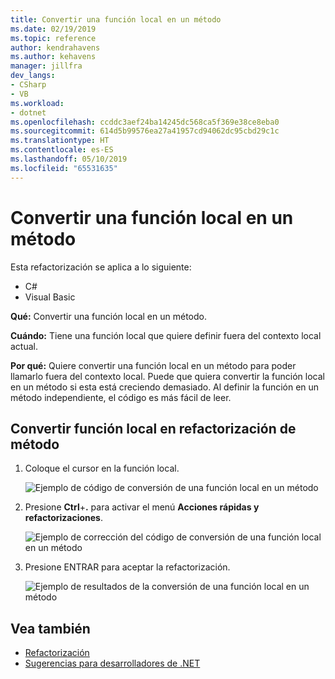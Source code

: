 ```yaml
---
title: Convertir una función local en un método
ms.date: 02/19/2019
ms.topic: reference
author: kendrahavens
ms.author: kehavens
manager: jillfra
dev_langs:
- CSharp
- VB
ms.workload:
- dotnet
ms.openlocfilehash: ccddc3aef24ba14245dc568ca5f369e38ce8eba0
ms.sourcegitcommit: 614d5b99576ea27a41957cd94062dc95cbd29c1c
ms.translationtype: HT
ms.contentlocale: es-ES
ms.lasthandoff: 05/10/2019
ms.locfileid: "65531635"
---
```

# <a name="convert-a-local-function-to-a-method"></a>Convertir una función local en un método

Esta refactorización se aplica a lo siguiente:

- C#
- Visual Basic

**Qué:** Convertir una función local en un método.

**Cuándo:** Tiene una función local que quiere definir fuera del contexto local actual.

**Por qué:** Quiere convertir una función local en un método para poder llamarlo fuera del contexto local. Puede que quiera convertir la función local en un método si esta está creciendo demasiado. Al definir la función en un método independiente, el código es más fácil de leer.

## <a name="convert-local-function-to-method-refactoring"></a>Convertir función local en refactorización de método

1. Coloque el cursor en la función local.

    ![Ejemplo de código de conversión de una función local en un método](media/convert-local-function-to-method.png)

2. Presione **Ctrl**+**.** para activar el menú **Acciones rápidas y refactorizaciones**.

    ![Ejemplo de corrección del código de conversión de una función local en un método](media/convert-local-function-to-method-codefix.png)

2. Presione ENTRAR para aceptar la refactorización.

    ![Ejemplo de resultados de la conversión de una función local en un método](media/convert-local-function-to-method-result.png)

## <a name="see-also"></a>Vea también

- [Refactorización](../refactoring-in-visual-studio.md)
- [Sugerencias para desarrolladores de .NET](../csharp-developer-productivity.md)
